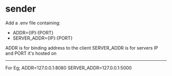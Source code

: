 # sender
Add a .env file containing:
* ADDR={IP}:{PORT}
* SERVER_ADDR={IP}:{PORT}

ADDR is for binding address to the client
SERVER_ADDR is for servers IP and PORT it's
hosted on

***
For Eg;
ADDR=127.0.0.1:8080
SERVER_ADDR=127.0.0.1:5000